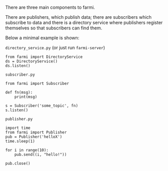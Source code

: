 There are three main components to farmi.


There are publishers, which publish data; there are subscribers which subscribe to data and there is a directory service where publishers register themselves so that subscribers can find them.

Below a minimal example is shown:

`directory_service.py` (or just run `farmi-server`)
```
from farmi import DirectoryService
ds = DirectoryService()
ds.listen()
```

`subscriber.py`
```
from farmi import Subscriber

def fn(msg):
    print(msg)

s = Subscriber('some_topic', fn)
s.listen()
```

`publisher.py`
```
import time
from farmi import Publisher
pub = Publisher('helloX')
time.sleep(1)

for i in range(10):
    pub.send((i, "hello!"))

pub.close()
```